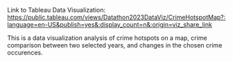 Link to Tableau Data Visualization:
https://public.tableau.com/views/Datathon2023DataViz/CrimeHotspotMap?:language=en-US&publish=yes&:display_count=n&:origin=viz_share_link

This is a data visualization analysis of crime hotspots on a map, crime comparison between two selected years, and changes in the chosen crime occurences.